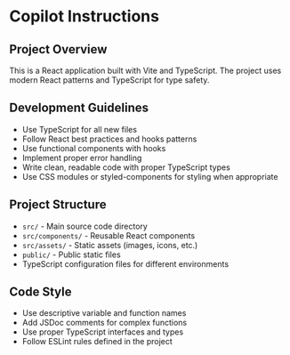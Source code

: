 # Copilot Instructions

<!-- Use this file to provide workspace-specific custom instructions to Copilot. For more details, visit https://code.visualstudio.com/docs/copilot/copilot-customization#_use-a-githubcopilotinstructionsmd-file -->

## Project Overview
This is a React application built with Vite and TypeScript. The project uses modern React patterns and TypeScript for type safety.

## Development Guidelines
- Use TypeScript for all new files
- Follow React best practices and hooks patterns
- Use functional components with hooks
- Implement proper error handling
- Write clean, readable code with proper TypeScript types
- Use CSS modules or styled-components for styling when appropriate

## Project Structure
- `src/` - Main source code directory
- `src/components/` - Reusable React components
- `src/assets/` - Static assets (images, icons, etc.)
- `public/` - Public static files
- TypeScript configuration files for different environments

## Code Style
- Use descriptive variable and function names
- Add JSDoc comments for complex functions
- Use proper TypeScript interfaces and types
- Follow ESLint rules defined in the project